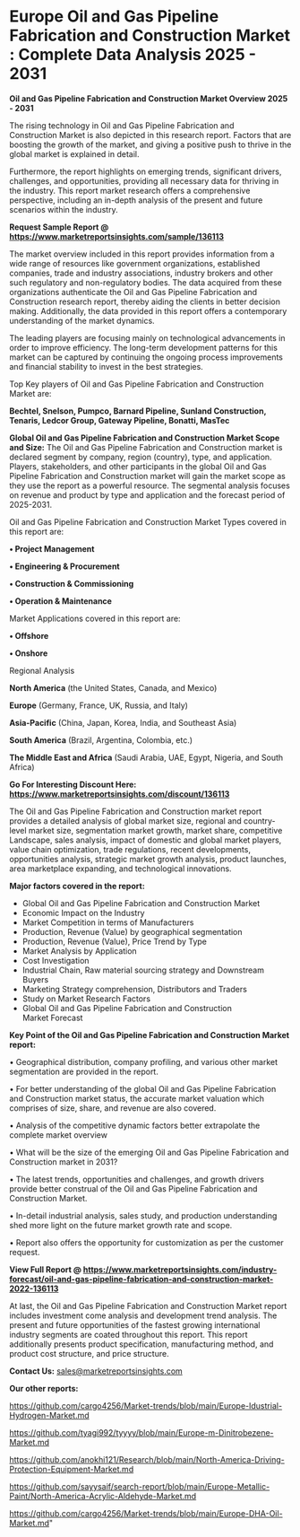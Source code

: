 # Europe Oil and Gas Pipeline Fabrication and Construction Market : Complete Data Analysis 2025 - 2031

<Strong> Oil and Gas Pipeline Fabrication and Construction Market Overview 2025 - 2031</strong>

The rising technology in Oil and Gas Pipeline Fabrication and Construction Market is also depicted in this research report. Factors that are boosting the growth of the market, and giving a positive push to thrive in the global market is explained in detail.

Furthermore, the report highlights on emerging trends, significant drivers, challenges, and opportunities, providing all necessary data for thriving in the industry. This report market research offers a comprehensive perspective, including an in-depth analysis of the present and future scenarios within the industry.

<strong>Request Sample Report @ <a href=https://www.marketreportsinsights.com/sample/136113>https://www.marketreportsinsights.com/sample/136113</a></strong>

The market overview included in this report provides information from a wide range of resources like government organizations, established companies, trade and industry associations, industry brokers and other such regulatory and non-regulatory bodies. The data acquired from these organizations authenticate the Oil and Gas Pipeline Fabrication and Construction research report, thereby aiding the clients in better decision making. Additionally, the data provided in this report offers a contemporary understanding of the market dynamics.

The leading players are focusing mainly on technological advancements in order to improve efficiency. The long-term development patterns for this market can be captured by continuing the ongoing process improvements and financial stability to invest in the best strategies.

Top Key players of Oil and Gas Pipeline Fabrication and Construction Market are:

<strong>Bechtel, Snelson, Pumpco, Barnard Pipeline, Sunland Construction, Tenaris, Ledcor Group, Gateway Pipeline, Bonatti, MasTec</strong>

<strong><b>Global Oil and Gas Pipeline Fabrication and Construction Market Scope and Size:</b></strong>
The Oil and Gas Pipeline Fabrication and Construction market is declared segment by company, region (country), type, and application. Players, stakeholders, and other participants in the global Oil and Gas Pipeline Fabrication and Construction market will gain the market scope as they use the report as a powerful resource. The segmental analysis focuses on revenue and product by type and application and the forecast period of 2025-2031.

Oil and Gas Pipeline Fabrication and Construction Market Types covered in this report are:

<strong>• Project Management

• Engineering & Procurement

• Construction & Commissioning

• Operation & Maintenance</strong>

Market Applications covered in this report are:

<strong>• Offshore

• Onshore</strong> 

Regional Analysis

<strong>North America</strong> (the United States, Canada, and Mexico)

<strong>Europe</strong> (Germany, France, UK, Russia, and Italy)

<strong>Asia-Pacific</strong> (China, Japan, Korea, India, and Southeast Asia)

<strong>South America</strong> (Brazil, Argentina, Colombia, etc.)

<strong>The Middle East and Africa</strong> (Saudi Arabia, UAE, Egypt, Nigeria, and South Africa)

<strong>Go For Interesting Discount Here: <a href=https://www.marketreportsinsights.com/discount/136113>https://www.marketreportsinsights.com/discount/136113</a></strong>

The Oil and Gas Pipeline Fabrication and Construction market report provides a detailed analysis of global market size, regional and country-level market size, segmentation market growth, market share, competitive Landscape, sales analysis, impact of domestic and global market players, value chain optimization, trade regulations, recent developments, opportunities analysis, strategic market growth analysis, product launches, area marketplace expanding, and technological innovations.

<strong><b>Major factors covered in the report:</b></strong>
<ul>
  <li>Global Oil and Gas Pipeline Fabrication and Construction Market </li>
  <li>Economic Impact on the Industry</li>
  <li>Market Competition in terms of Manufacturers</li>
  <li>Production, Revenue (Value) by geographical segmentation</li>
  <li>Production, Revenue (Value), Price Trend by Type</li>
  <li>Market Analysis by Application</li>
  <li>Cost Investigation</li>
  <li>Industrial Chain, Raw material sourcing strategy and Downstream Buyers</li>
  <li>Marketing Strategy comprehension, Distributors and Traders</li>
  <li>Study on Market Research Factors</li>
  <li>Global Oil and Gas Pipeline Fabrication and Construction Market Forecast</li>
</ul>

<strong><b>Key Point of the Oil and Gas Pipeline Fabrication and Construction Market report:</b></strong>

• Geographical distribution, company profiling, and various other market segmentation are provided in the report.

• For better understanding of the global Oil and Gas Pipeline Fabrication and Construction market status, the accurate market valuation which comprises of size, share, and revenue are also covered.

• Analysis of the competitive dynamic factors better extrapolate the complete market overview

• What will be the size of the emerging Oil and Gas Pipeline Fabrication and Construction market in 2031?

• The latest trends, opportunities and challenges, and growth drivers provide better construal of the Oil and Gas Pipeline Fabrication and Construction Market.

• In-detail industrial analysis, sales study, and production understanding shed more light on the future market growth rate and scope.

• Report also offers the opportunity for customization as per the customer request.

<strong><b>View Full Report @ <a href=https://www.marketreportsinsights.com/industry-forecast/oil-and-gas-pipeline-fabrication-and-construction-market-2022-136113>https://www.marketreportsinsights.com/industry-forecast/oil-and-gas-pipeline-fabrication-and-construction-market-2022-136113</a></b></strong>


At last, the Oil and Gas Pipeline Fabrication and Construction Market report includes investment come analysis and development trend analysis. The present and future opportunities of the fastest growing international industry segments are coated throughout this report. This report additionally presents product specification, manufacturing method, and product cost structure, and price structure.

<strong>Contact Us:</strong>
sales@marketreportsinsights.com

<strong>Our other reports:</strong>

<a href=https://github.com/cargo4256/Market-trends/blob/main/Europe-Idustrial-Hydrogen-Market.md>https://github.com/cargo4256/Market-trends/blob/main/Europe-Idustrial-Hydrogen-Market.md</a>

<a href=https://github.com/tyagi992/tyyyy/blob/main/Europe-m-Dinitrobezene-Market.md>https://github.com/tyagi992/tyyyy/blob/main/Europe-m-Dinitrobezene-Market.md</a>

<a href=https://github.com/anokhi121/Research/blob/main/North-America-Driving-Protection-Equipment-Market.md>https://github.com/anokhi121/Research/blob/main/North-America-Driving-Protection-Equipment-Market.md</a>

<a href=https://github.com/sayysaif/search-report/blob/main/Europe-Metallic-Paint/North-America-Acrylic-Aldehyde-Market.md>https://github.com/sayysaif/search-report/blob/main/Europe-Metallic-Paint/North-America-Acrylic-Aldehyde-Market.md</a>

<a href=https://github.com/cargo4256/Market-trends/blob/main/Europe-DHA-Oil-Market.md>https://github.com/cargo4256/Market-trends/blob/main/Europe-DHA-Oil-Market.md</a>"
